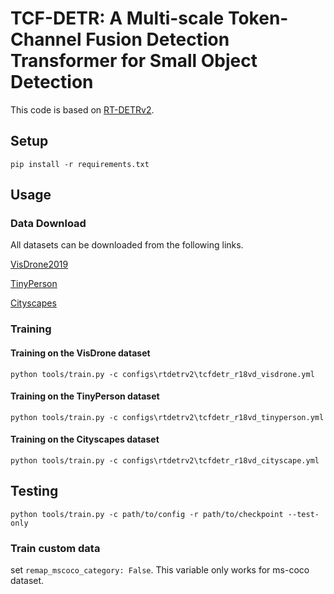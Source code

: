 # TCF-DETR: A Multi-scale Token-Channel Fusion Detection Transformer for Small Object Detection

This code is based on [RT-DETRv2](https://github.com/lyuwenyu/RT-DETR/tree/main/rtdetrv2_pytorch).
## Setup
```
pip install -r requirements.txt
```
##  Usage
### Data Download
All datasets can be downloaded from the following links. 

[VisDrone2019](https://github.com/VisDrone/VisDrone-Dataset.git)

[TinyPerson](https://universe.roboflow.com/chris-d-dbyby/tinyperson)

[Cityscapes](https://drive.google.com/drive/folders/1mRrJT-CjVwNbQ6iRt4VdZguXrH9iJx9i) 
### Training 
#### Training  on the VisDrone dataset
```
python tools/train.py -c configs\rtdetrv2\tcfdetr_r18vd_visdrone.yml
```
####  Training  on the TinyPerson dataset
```
python tools/train.py -c configs\rtdetrv2\tcfdetr_r18vd_tinyperson.yml
```
####  Training  on the Cityscapes dataset
```
python tools/train.py -c configs\rtdetrv2\tcfdetr_r18vd_cityscape.yml
```
##  Testing
```
python tools/train.py -c path/to/config -r path/to/checkpoint --test-only
```
### Train custom data

set `remap_mscoco_category: False`. This variable only works for ms-coco dataset.
